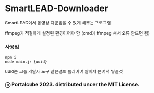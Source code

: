 # SmartLEAD-Downloader

SmartLEAD에서 동영상 다운받을 수 있게 해주는 프로그램

ffmpeg가 적절하게 설정된 환경이어야 함 (cmd에 ffmpeg 쳐서 오류 안뜨면 됨)

### 사용법

```
npm i
node main.js {uuid}
```

uuid는 크롬 개발자 도구 같은걸로 플레이어 알아서 뜯어서 넣을것

### ⓒ Portalcube 2023. distributed under the MIT License.
